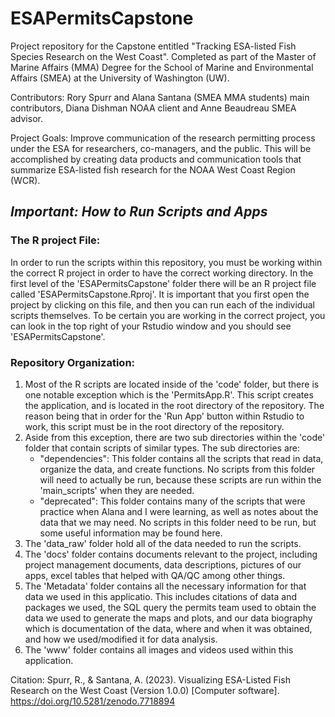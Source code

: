 # ESAPermitsCapstone
Project repository for the Capstone entitled "Tracking ESA-listed Fish Species Research on the West Coast". Completed as part of the Master of Marine Affairs (MMA) Degree for the School of Marine and Environmental Affairs (SMEA) at the University of Washington (UW).

Contributors:
Rory Spurr and Alana Santana (SMEA MMA students) main contributors, Diana Dishman NOAA client and Anne Beaudreau SMEA advisor.

Project Goals:
Improve communication of the research permitting process under the ESA for researchers, co-managers, and the public. This will be accomplished by creating data products and communication tools that summarize ESA-listed fish research for the NOAA West Coast Region (WCR).

## ***Important: How to Run Scripts and Apps***
### The R project File:
In order to run the scripts within this repository, you must be working within the correct R project in order to have the correct working directory. In the first level of the 'ESAPermitsCapstone' folder there will be an R project file called 'ESAPermitsCapstone.Rproj'. It is important that you first open the project by clicking on this file, and then you can run each of the individual scripts themselves. To be certain you are working in the correct project, you can look in the top right of your Rstudio window and you should see 'ESAPermitsCapstone'.

### Repository Organization:
1. Most of the R scripts are located inside of the 'code' folder, but there is one notable exception which is the 'PermitsApp.R'. This script creates the application, and is located in the root directory of the repository. The reason being that in order for the 'Run App' button within Rstudio to work, this script must be in the root directory of the repository. 
2. Aside from this exception, there are two sub directories within the 'code' folder that contain scripts of similar types. The sub directories are:
   - "dependencies": This folder contains all the scripts that read in data, organize the data, and create functions. No scripts from this folder will need to actually be run, because these scripts are run within the 'main_scripts' when they are needed.
   - "deprecated": This folder contains many of the scripts that were practice when Alana and I were learning, as well as notes about the data that we may need. No scripts in this folder need to be run, but some useful information may be found here.
3. The 'data_raw' folder hold all of the data needed to run the scripts.
4. The 'docs' folder contains documents relevant to the project, including project management documents, data descriptions, pictures of our apps, 
excel tables that helped with QA/QC among other things.
5. The 'Metadata' folder contains all the necessary information for that data we used in this applicatio. This includes citations of data and packages we used, the SQL query the permits team used to obtain the data we used to generate the maps and plots, and our data biography which is documentation of the data, where and when it was obtained, and how we used/modified it for data analysis. 
6. The 'www' folder contains all images and videos used within this application. 


Citation:
Spurr, R., & Santana, A. (2023). Visualizing ESA-Listed Fish Research on the West Coast (Version 1.0.0) [Computer software]. https://doi.org/10.5281/zenodo.7718894




